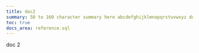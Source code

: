 ```yaml
---
title: doc2
summary: 50 to 160 character summary here abcdefghijklmnopqrstuvwxyz doc 2.
toc: true
docs_area: reference.sql
---
```


doc 2
